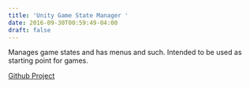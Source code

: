 ```yaml
---
title: 'Unity Game State Manager '
date: 2016-09-30T00:59:49-04:00
draft: false
---
```


Manages game states and has menus and such. Intended to be used as starting point for games.

[Github Project](https://github.com/zacyzacy/UnityGameManager)

